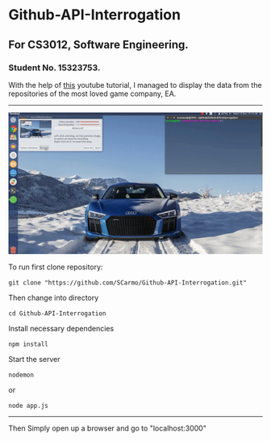 # Github-API-Interrogation
## For CS3012, Software Engineering.
### Student No. 15323753.
With the help of [this][1] youtube tutorial, I managed to display the data from the repositories of the most loved game company, EA.

[1]: https://www.youtube.com/watch?v=w-7RQ46RgxU&list=PL4cUxeGkcC9gcy9lrvMJ75z9maRw4byYp

***
![Alt text](Demo/demo.gif?raw=true "Demo")

To run first clone repository:
```
git clone "https://github.com/SCarmo/Github-API-Interrogation.git"
```

Then change into directory
```
cd Github-API-Interrogation
```

Install necessary dependencies
```
npm install
```

Start the server
```
nodemon
```
or
```
node app.js
```

***
Then Simply open up a browser and go to "localhost:3000"
